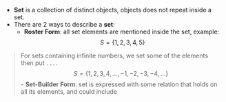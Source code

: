 - **Set** is a collection of distinct objects, objects does not repeat inside a set.
- There are 2 ways to describe a **set**:
	- **Roster Form**: all set elements are mentioned inside the set, example:
$$S = \{1, 2, 3, 4, 5\}$$
> For sets containing infinite numbers, we set some of the elements then put `...`.
$$ S = \{1, 2, 3, 4, ..., -1, -2, -3, -4, ...\}$$
	- **Set-Builder Form**: set is expressed with some relation that holds on all its elements, and could include 